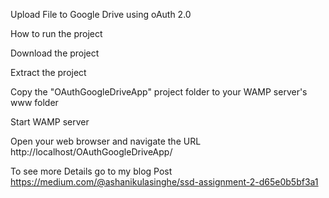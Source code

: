 Upload File to Google Drive using oAuth 2.0 

How to run the project

Download the project

Extract the project

Copy the "OAuthGoogleDriveApp" project folder to your WAMP server's www folder

Start WAMP server

Open your web browser and navigate the URL http://localhost/OAuthGoogleDriveApp/

To see more Details go to my blog Post https://medium.com/@ashanikulasinghe/ssd-assignment-2-d65e0b5bf3a1
